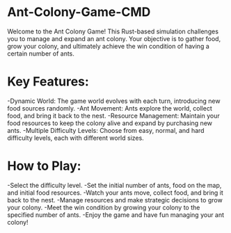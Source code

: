 # Ant-Colony-Game-CMD
Welcome to the Ant Colony Game! This Rust-based simulation challenges you to manage and expand an ant colony. Your objective is to gather food, grow your colony, and ultimately achieve the win condition of having a certain number of ants.

# Key Features:
-Dynamic World: The game world evolves with each turn, introducing new food sources randomly.
-Ant Movement: Ants explore the world, collect food, and bring it back to the nest.
-Resource Management: Maintain your food resources to keep the colony alive and expand by purchasing new ants.
-Multiple Difficulty Levels: Choose from easy, normal, and hard difficulty levels, each with different world sizes.

# How to Play:
-Select the difficulty level.
-Set the initial number of ants, food on the map, and initial food resources.
-Watch your ants move, collect food, and bring it back to the nest.
-Manage resources and make strategic decisions to grow your colony.
-Meet the win condition by growing your colony to the specified number of ants.
-Enjoy the game and have fun managing your ant colony!

